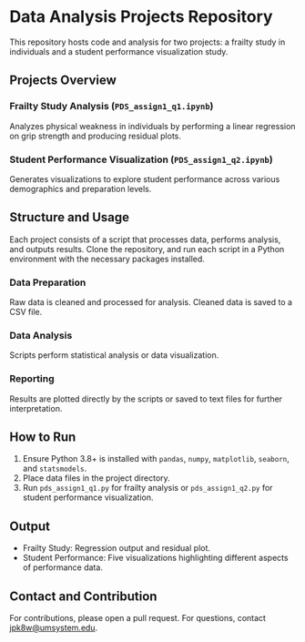 # Data Analysis Projects Repository

This repository hosts code and analysis for two projects: a frailty study in individuals and a student performance visualization study.

## Projects Overview

### Frailty Study Analysis (`PDS_assign1_q1.ipynb`)
Analyzes physical weakness in individuals by performing a linear regression on grip strength and producing residual plots.

### Student Performance Visualization (`PDS_assign1_q2.ipynb`)
Generates visualizations to explore student performance across various demographics and preparation levels.

## Structure and Usage

Each project consists of a script that processes data, performs analysis, and outputs results. Clone the repository, and run each script in a Python environment with the necessary packages installed.

### Data Preparation
Raw data is cleaned and processed for analysis. Cleaned data is saved to a CSV file.

### Data Analysis
Scripts perform statistical analysis or data visualization.

### Reporting
Results are plotted directly by the scripts or saved to text files for further interpretation.

## How to Run

1. Ensure Python 3.8+ is installed with `pandas`, `numpy`, `matplotlib`, `seaborn`, and `statsmodels`.
2. Place data files in the project directory.
3. Run `pds_assign1_q1.py` for frailty analysis or `pds_assign1_q2.py` for student performance visualization.

## Output

- Frailty Study: Regression output and residual plot.
- Student Performance: Five visualizations highlighting different aspects of performance data.

## Contact and Contribution

For contributions, please open a pull request. For questions, contact jpk8w@umsystem.edu.

